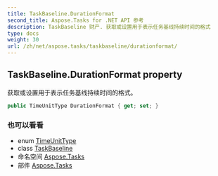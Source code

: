 ```yaml
---
title: TaskBaseline.DurationFormat
second_title: Aspose.Tasks for .NET API 参考
description: TaskBaseline 财产. 获取或设置用于表示任务基线持续时间的格式
type: docs
weight: 30
url: /zh/net/aspose.tasks/taskbaseline/durationformat/
---
```

## TaskBaseline.DurationFormat property

获取或设置用于表示任务基线持续时间的格式。

```csharp
public TimeUnitType DurationFormat { get; set; }
```

### 也可以看看

* enum [TimeUnitType](../../timeunittype/)
* class [TaskBaseline](../)
* 命名空间 [Aspose.Tasks](../../taskbaseline/)
* 部件 [Aspose.Tasks](../../../)



